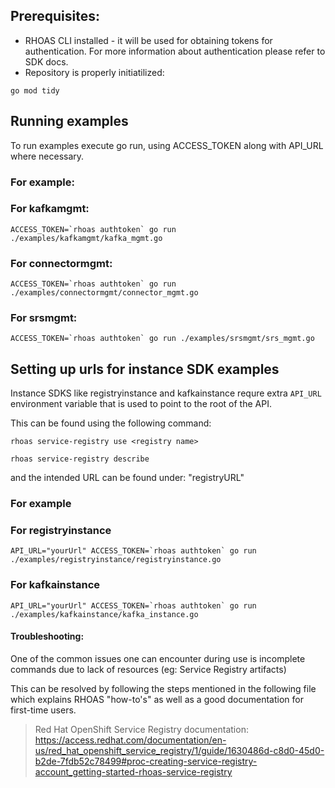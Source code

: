 ## Prerequisites:

- RHOAS CLI installed - it will be used for obtaining tokens for authentication.
For more information about authentication please refer to SDK docs.
- Repository is properly initiatilized: 

```shell
go mod tidy
```


## Running examples

To run examples execute go run, using ACCESS_TOKEN along with API_URL where necessary.

### For example:

### For kafkamgmt: 

```shell
ACCESS_TOKEN=`rhoas authtoken` go run ./examples/kafkamgmt/kafka_mgmt.go
```

### For connectormgmt:

```shell
ACCESS_TOKEN=`rhoas authtoken` go run ./examples/connectormgmt/connector_mgmt.go
```

### For srsmgmt:

```shell
ACCESS_TOKEN=`rhoas authtoken` go run ./examples/srsmgmt/srs_mgmt.go
```

## Setting up urls for instance SDK examples

Instance SDKS like registryinstance and kafkainstance requre extra `API_URL` environment variable that is used to point to the root of the API.

This can be found using the following command:
```shell
rhoas service-registry use <registry name>

rhoas service-registry describe
```
and the intended URL can be found under: "registryURL"



### For example

### For registryinstance
```shell
API_URL="yourUrl" ACCESS_TOKEN=`rhoas authtoken` go run ./examples/registryinstance/registryinstance.go
```

### For kafkainstance
```shell
API_URL="yourUrl" ACCESS_TOKEN=`rhoas authtoken` go run ./examples/kafkainstance/kafka_instance.go
```

#### Troubleshooting:

One of the common issues one can encounter during use is incomplete commands due to lack of resources (eg: Service Registry artifacts)

This can be resolved by following the steps mentioned in the following file which explains RHOAS "how-to's" as well as a good documentation for first-time users.

>Red Hat OpenShift Service Registry documentation: 
https://access.redhat.com/documentation/en-us/red_hat_openshift_service_registry/1/guide/1630486d-c8d0-45d0-b2de-7fdb52c78499#proc-creating-service-registry-account_getting-started-rhoas-service-registry
